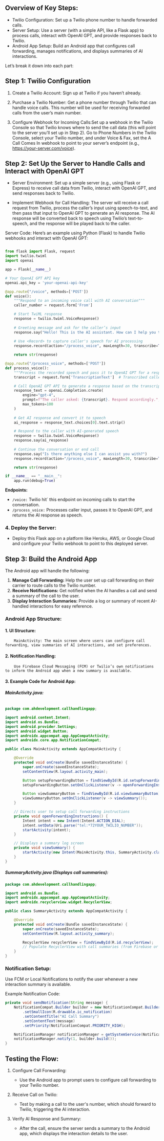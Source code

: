 ## Overview of Key Steps:

 - Twilio Configuration: Set up a Twilio phone number to handle forwarded calls.
 - Server Setup: Use a server (with a simple API, like a Flask app) to process calls, interact with OpenAI GPT, and provide responses back to Twilio.
 - Android App Setup: Build an Android app that configures call forwarding, manages notifications, and displays summaries of AI interactions.

Let’s break it down into each part:
## Step 1: Twilio Configuration

1. Create a Twilio Account:
Sign up at Twilio if you haven’t already.

2. Purchase a Twilio Number:
Get a phone number through Twilio that can handle voice calls. This number will be used for receiving forwarded calls from the user’s main number.

3. Configure Webhook for Incoming Calls:Set up a webhook in the Twilio Console so that Twilio knows where to send the call data (this will point to the server you’ll set up in Step 2).
Go to Phone Numbers in the Twilio Console, select your Twilio number, and under Voice & Fax, set the A Call Comes In webhook to point to your server’s endpoint (e.g., https://your-server.com/voice).

##  Step 2: Set Up the Server to Handle Calls and Interact with OpenAI GPT

 - Server Environment: Set up a simple server (e.g., using Flask or Express) to receive call data from Twilio, interact with OpenAI GPT, and send responses back to Twilio.

 - Implement Webhook for Call Handling: The server will receive a call request from Twilio, process the caller’s input using speech-to-text, and then pass that input to OpenAI GPT to generate an AI response.
The AI response will be converted back to speech using Twilio’s text-to-speech, and the response will be played back to the caller.

Server Code: Here’s an example using Python (Flask) to handle Twilio webhooks and interact with OpenAI GPT:

```python

from flask import Flask, request
import twilio.twiml
import openai

app = Flask(__name__)

# Your OpenAI GPT API key
openai.api_key = 'your-openai-api-key'

@app.route("/voice", methods=['POST'])
def voice():
    """Respond to an incoming voice call with AI conversation"""
    caller_number = request.form['From']

    # Start TwiML response
    response = twilio.twiml.VoiceResponse()
    
    # Greeting message and ask for the caller’s input
    response.say("Hello! This is the AI assistant. How can I help you today?")
    
    # Use <Record> to capture caller's speech for AI processing
    response.record(action="/process_voice", maxLength=30, transcribe=True)

    return str(response)

@app.route("/process_voice", methods=['POST'])
def process_voice():
    """Process the recorded speech and pass it to OpenAI GPT for a response"""
    transcript = request.form['TranscriptionText']  # Transcribed caller input

    # Call OpenAI GPT API to generate a response based on the transcript
    response_text = openai.Completion.create(
        engine="gpt-4",
        prompt=f"The caller asked: {transcript}. Respond accordingly.",
        max_tokens=100
    )
    
    # Get AI response and convert it to speech
    ai_response = response_text.choices[0].text.strip()

    # Respond to the caller with AI-generated speech
    response = twilio.twiml.VoiceResponse()
    response.say(ai_response)
    
    # Continue the conversation or end call
    response.say("Is there anything else I can assist you with?")
    response.record(action="/process_voice", maxLength=30, transcribe=True)  # Continue listening

    return str(response)

if __name__ == "__main__":
    app.run(debug=True)
```

**Endpoints:**
- ```/voice:``` Twilio hit` this endpoint on incoming calls to start the conversation.
- ```/process_voice:``` Processes caller input, passes it to OpenAI GPT, and returns the AI response as speech.

### 4. Deploy the Server:
 - Deploy this Flask app on a platform like Heroku, AWS, or Google Cloud and configure your Twilio webhook to point to this deployed server.

## Step 3: Build the Android App

The Android app will handle the following:

 1. **Manage Call Forwarding:** Help the user set up call forwarding on their carrier to route calls to the Twilio number.
 2. **Receive Notifications:** Get notified when the AI handles a call and send a summary of the call to the user.
 3. **Display Interaction Summaries:** Provide a log or summary of recent AI-handled interactions for easy reference.

### Android App Structure:

#### 1. UI Structure:
        MainActivity: The main screen where users can configure call forwarding, view summaries of AI interactions, and set preferences.

#### 2. Notification Handling:
        Use Firebase Cloud Messaging (FCM) or Twilio’s own notifications to inform the Android app when a new summary is available.

#### 3. Example Code for Android App:

##### MainActivity.java:

```java

package com.ahdevelopment.callhandlingapp;

import android.content.Intent;
import android.os.Bundle;
import android.provider.Settings;
import android.widget.Button;
import androidx.appcompat.app.AppCompatActivity;
import androidx.core.app.NotificationCompat;

public class MainActivity extends AppCompatActivity {

    @Override
    protected void onCreate(Bundle savedInstanceState) {
        super.onCreate(savedInstanceState);
        setContentView(R.layout.activity_main);

        Button setupForwardingButton = findViewById(R.id.setupForwardingButton);
        setupForwardingButton.setOnClickListener(v -> openForwardingInstructions());

        Button viewSummaryButton = findViewById(R.id.viewSummaryButton);
        viewSummaryButton.setOnClickListener(v -> viewSummary());
    }

    // Directs user to setup call forwarding instructions
    private void openForwardingInstructions() {
        Intent intent = new Intent(Intent.ACTION_DIAL);
        intent.setData(Uri.parse("tel:*72YOUR_TWILIO_NUMBER"));
        startActivity(intent);
    }

    // Displays a summary log screen
    private void viewSummary() {
        startActivity(new Intent(MainActivity.this, SummaryActivity.class));
    }
}
```

##### SummaryActivity.java (Displays call summaries):

```java
package com.ahdevelopment.callhandlingapp;

import android.os.Bundle;
import androidx.appcompat.app.AppCompatActivity;
import androidx.recyclerview.widget.RecyclerView;

public class SummaryActivity extends AppCompatActivity {

    @Override
    protected void onCreate(Bundle savedInstanceState) {
        super.onCreate(savedInstanceState);
        setContentView(R.layout.activity_summary);

        RecyclerView recyclerView = findViewById(R.id.recyclerView);
        // Populate RecyclerView with call summaries (from Firebase or local storage)
    }
}
```

### Notification Setup:

Use FCM or Local Notifications to notify the user whenever a new interaction summary is available.

Example Notification Code:

```java
private void sendNotification(String message) {
    NotificationCompat.Builder builder = new NotificationCompat.Builder(this, "YOUR_CHANNEL_ID")
        .setSmallIcon(R.drawable.ic_notification)
        .setContentTitle("AI Call Summary")
        .setContentText(message)
        .setPriority(NotificationCompat.PRIORITY_HIGH);

    NotificationManager notificationManager = getSystemService(NotificationManager.class);
    notificationManager.notify(1, builder.build());
}
```

## Testing the Flow:

 1. Configure Call Forwarding:
     - Use the Android app to prompt users to configure call forwarding to your Twilio number.

 2. Receive Call on Twilio:
     - Test by making a call to the user's number, which should forward to Twilio, triggering the AI interaction.

 3. Verify AI Response and Summary:
     - After the call, ensure the server sends a summary to the Android app, which displays the interaction details to the user.
